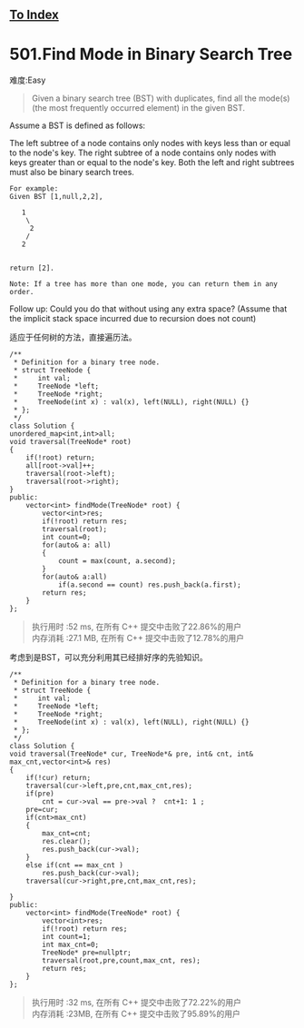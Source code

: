 [To Index](/index.md)
---
# 501.Find Mode in Binary Search Tree
难度:Easy
> Given a binary search tree (BST) with duplicates, find all the mode(s) (the most frequently occurred element) in the given BST.

Assume a BST is defined as follows:

The left subtree of a node contains only nodes with keys less than or equal to the node's key.
The right subtree of a node contains only nodes with keys greater than or equal to the node's key.
Both the left and right subtrees must also be binary search trees.
 
```
For example:
Given BST [1,null,2,2],

   1
    \
     2
    /
   2
 

return [2].

Note: If a tree has more than one mode, you can return them in any order.
```
Follow up: Could you do that without using any extra space? (Assume that the implicit stack space incurred due to recursion does not count)

适应于任何树的方法，直接遍历法。  
```
/**
 * Definition for a binary tree node.
 * struct TreeNode {
 *     int val;
 *     TreeNode *left;
 *     TreeNode *right;
 *     TreeNode(int x) : val(x), left(NULL), right(NULL) {}
 * };
 */
class Solution {
unordered_map<int,int>all;
void traversal(TreeNode* root)
{
    if(!root) return;
    all[root->val]++;
    traversal(root->left);
    traversal(root->right);
}
public:
    vector<int> findMode(TreeNode* root) {
        vector<int>res;
        if(!root) return res;
        traversal(root);
        int count=0;
        for(auto& a: all)
        {
            count = max(count, a.second);
        }
        for(auto& a:all)
            if(a.second == count) res.push_back(a.first);
        return res;
    }
};
```

> 执行用时 :52 ms, 在所有 C++ 提交中击败了22.86%的用户   
内存消耗 :27.1 MB, 在所有 C++ 提交中击败了12.78%的用户


考虑到是BST，可以充分利用其已经排好序的先验知识。   

```
/**
 * Definition for a binary tree node.
 * struct TreeNode {
 *     int val;
 *     TreeNode *left;
 *     TreeNode *right;
 *     TreeNode(int x) : val(x), left(NULL), right(NULL) {}
 * };
 */
class Solution {
void traversal(TreeNode* cur, TreeNode*& pre, int& cnt, int& max_cnt,vector<int>& res)
{
    if(!cur) return;
    traversal(cur->left,pre,cnt,max_cnt,res);
    if(pre)
        cnt = cur->val == pre->val ?  cnt+1: 1 ;
    pre=cur;
    if(cnt>max_cnt)
    {
        max_cnt=cnt;
        res.clear();
        res.push_back(cur->val);
    }   
    else if(cnt == max_cnt )
        res.push_back(cur->val);
    traversal(cur->right,pre,cnt,max_cnt,res);

}
public:
    vector<int> findMode(TreeNode* root) {
        vector<int>res;
        if(!root) return res;
        int count=1;
        int max_cnt=0;
        TreeNode* pre=nullptr;
        traversal(root,pre,count,max_cnt, res);
        return res;
    }
};
```

> 执行用时 :32 ms, 在所有 C++ 提交中击败了72.22%的用户   
内存消耗 :23MB, 在所有 C++ 提交中击败了95.89%的用户
